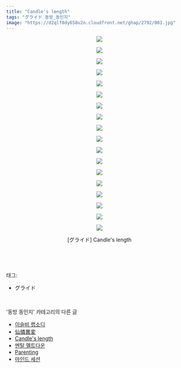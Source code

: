 ```yaml
---
title: "Candle's length"
tags: "グライド 동방_동인지"
image: "https://d2qlf8dy658u2n.cloudfront.net/ghap/2792/001.jpg"
---
```

<div class="article">
<p style="text-align: center; clear: none; float: none;"><img src="{{ site.imgserver12 }}/ghap/2792/001.jpg"/></p>
<p style="text-align: center; clear: none; float: none;"><img src="{{ site.imgserver12 }}/ghap/2792/002.jpg"/></p>
<p style="text-align: center; clear: none; float: none;"><img src="{{ site.imgserver12 }}/ghap/2792/003.jpg"/></p>
<p style="text-align: center; clear: none; float: none;"><img src="{{ site.imgserver12 }}/ghap/2792/004.jpg"/></p>
<p style="text-align: center; clear: none; float: none;"><img src="{{ site.imgserver12 }}/ghap/2792/005.jpg"/></p>
<p style="text-align: center; clear: none; float: none;"><img src="{{ site.imgserver12 }}/ghap/2792/006.jpg"/></p>
<p style="text-align: center; clear: none; float: none;"><img src="{{ site.imgserver12 }}/ghap/2792/007.jpg"/></p>
<p style="text-align: center; clear: none; float: none;"><img src="{{ site.imgserver12 }}/ghap/2792/008.jpg"/></p>
<p style="text-align: center; clear: none; float: none;"><img src="{{ site.imgserver12 }}/ghap/2792/009.jpg"/></p>
<p style="text-align: center; clear: none; float: none;"><img src="{{ site.imgserver12 }}/ghap/2792/010.jpg"/></p>
<p style="text-align: center; clear: none; float: none;"><img src="{{ site.imgserver12 }}/ghap/2792/011.jpg"/></p>
<p style="text-align: center; clear: none; float: none;"><img src="{{ site.imgserver12 }}/ghap/2792/012.jpg"/></p>
<p style="text-align: center; clear: none; float: none;"><img src="{{ site.imgserver12 }}/ghap/2792/013.jpg"/></p>
<p style="text-align: center; clear: none; float: none;"><img src="{{ site.imgserver12 }}/ghap/2792/014.jpg"/></p>
<p style="text-align: center; clear: none; float: none;"><img src="{{ site.imgserver12 }}/ghap/2792/015.jpg"/></p>
<p style="text-align: center; clear: none; float: none;"><img src="{{ site.imgserver12 }}/ghap/2792/016.jpg"/></p>
<p style="text-align: center; clear: none; float: none;"><img src="{{ site.imgserver12 }}/ghap/2792/017.jpg"/></p>
<p style="text-align: center; clear: none; float: none;"><img src="{{ site.imgserver12 }}/ghap/2792/018.jpg"/></p>
<p style="text-align: center; clear: none; float: none;">[グライド] Candle's length</p>
<p><br/></p>
</div><br/>
<div class="tagTrail">
<p>태그: </p>
<ul>
<li>グライド</li>
</ul>
</div><br/>
<div class="another">
<p>'동방 동인지' 카테고리의 다른 글</p>
<ul>
<li><a href="/ghap_2794">이슬비 랩소디</a></li>
<li><a href="/ghap_2793">仙憐異変</a></li>
<li><a href="/ghap_2792">Candle's length</a></li>
<li><a href="/ghap_2791">멘탈 멜트다운</a></li>
<li><a href="/ghap_2790">Parenting</a></li>
<li><a href="/ghap_2789">마인드 세션</a></li>
</ul>
</div><br/>
<div class="cb_module cb_fluid">
<div class="cb_wrt cb_profile">
</div><!-- commentList close -->
</div><br/>
